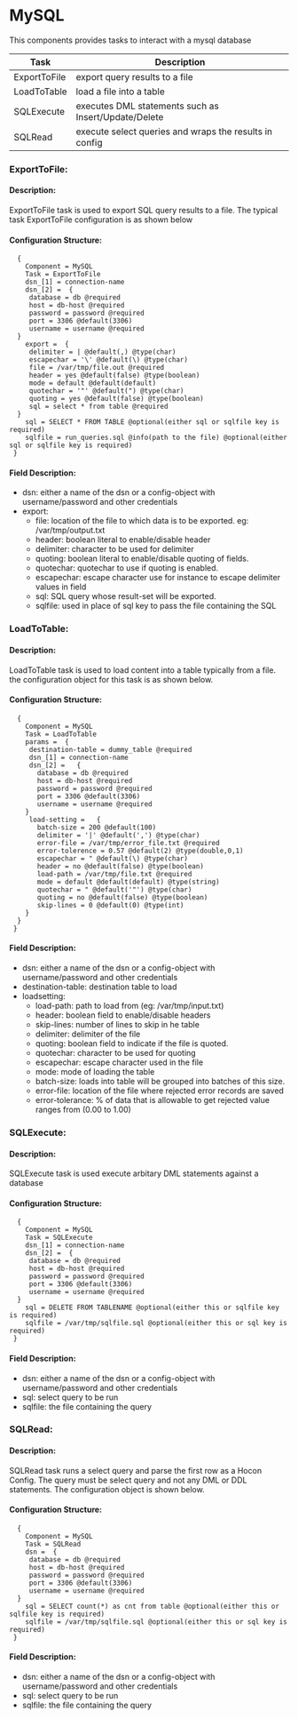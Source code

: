 
 
MySQL
=====

This components provides tasks to interact with a mysql database

| Task          | Description                                             |
|---------------|---------------------------------------------------------|
| ExportToFile  | export query results to a file                          |
| LoadToTable   | load a file into a table                                |
| SQLExecute    | executes DML statements such as Insert/Update/Delete    |
| SQLRead       | execute select queries and wraps the results in config  |

     

 
### ExportToFile:


#### Description:

 
ExportToFile task is used to export SQL query results to a file.
The typical task ExportToFile configuration is as shown below
     

#### Configuration Structure:


      {
        Component = MySQL
        Task = ExportToFile
        dsn_[1] = connection-name
        dsn_[2] =  {
         database = db @required
         host = db-host @required
         password = password @required
         port = 3306 @default(3306)
         username = username @required
      }
        export =  {
         delimiter = | @default(,) @type(char)
         escapechar = '\' @default(\) @type(char)
         file = /var/tmp/file.out @required
         header = yes @default(false) @type(boolean)
         mode = default @default(default)
         quotechar = '"' @default(") @type(char)
         quoting = yes @default(false) @type(boolean)
         sql = select * from table @required
      }
        sql = SELECT * FROM TABLE @optional(either sql or sqlfile key is required)
        sqlfile = run_queries.sql @info(path to the file) @optional(either sql or sqlfile key is required)
     }


#### Field Description:

 * dsn: either a name of the dsn or a config-object with username/password and other credentials
 * export:
    * file: location of the file to which data is to be exported. eg: /var/tmp/output.txt
    * header: boolean literal to enable/disable header
    * delimiter: character to be used for delimiter
    * quoting: boolean literal to enable/disable quoting of fields.
    * quotechar: quotechar to use if quoting is enabled.
    * escapechar: escape character use for instance to escape delimiter values in field
    * sql: SQL query whose result-set will be exported.
    * sqlfile: used in place of sql key to pass the file containing the SQL

     




### LoadToTable:


#### Description:

 
LoadToTable task is used to load content into a table typically from a file.
the configuration object for this task is as shown below.
    

#### Configuration Structure:


      {
        Component = MySQL
        Task = LoadToTable
        params =  {
         destination-table = dummy_table @required
         dsn_[1] = connection-name
         dsn_[2] =   {
           database = db @required
           host = db-host @required
           password = password @required
           port = 3306 @default(3306)
           username = username @required
        }
         load-setting =   {
           batch-size = 200 @default(100)
           delimiter = '|' @default(',') @type(char)
           error-file = /var/tmp/error_file.txt @required
           error-tolerence = 0.57 @default(2) @type(double,0,1)
           escapechar = " @default(\) @type(char)
           header = no @default(false) @type(boolean)
           load-path = /var/tmp/file.txt @required
           mode = default @default(default) @type(string)
           quotechar = " @default('"') @type(char)
           quoting = no @default(false) @type(boolean)
           skip-lines = 0 @default(0) @type(int)
        }
      }
     }


#### Field Description:

 * dsn: either a name of the dsn or a config-object with username/password and other credentials
 * destination-table: destination table to load
 * loadsetting:
    * load-path: path to load from (eg: /var/tmp/input.txt)
    * header: boolean field to enable/disable headers
    * skip-lines: number of lines to skip in he table
    * delimiter: delimiter of the file
    * quoting: boolean field to indicate if the file is quoted.
    * quotechar: character to be used for quoting
    * escapechar: escape character used in the file
    * mode: mode of loading the table
    * batch-size: loads into table will be grouped into batches of this size.
    * error-file: location of the file where rejected error records are saved
    * error-tolerance: % of data that is allowable to get rejected value ranges from (0.00 to 1.00)

     




### SQLExecute:


#### Description:

 SQLExecute task is used execute arbitary DML statements against a database

#### Configuration Structure:


      {
        Component = MySQL
        Task = SQLExecute
        dsn_[1] = connection-name
        dsn_[2] =  {
         database = db @required
         host = db-host @required
         password = password @required
         port = 3306 @default(3306)
         username = username @required
      }
        sql = DELETE FROM TABLENAME @optional(either this or sqlfile key is required)
        sqlfile = /var/tmp/sqlfile.sql @optional(either this or sql key is required)
     }


#### Field Description:

 * dsn: either a name of the dsn or a config-object with username/password and other credentials
 * sql: select query to be run
 * sqlfile: the file containing the query

     




### SQLRead:


#### Description:

 
SQLRead task runs a select query and parse the first row as a Hocon Config.
The query must be select query and not any DML or DDL statements.
The configuration object is shown below.
    

#### Configuration Structure:


      {
        Component = MySQL
        Task = SQLRead
        dsn =  {
         database = db @required
         host = db-host @required
         password = password @required
         port = 3306 @default(3306)
         username = username @required
      }
        sql = SELECT count(*) as cnt from table @optional(either this or sqlfile key is required)
        sqlfile = /var/tmp/sqlfile.sql @optional(either this or sql key is required)
     }


#### Field Description:

 * dsn: either a name of the dsn or a config-object with username/password and other credentials
 * sql: select query to be run
 * sqlfile: the file containing the query

     

     